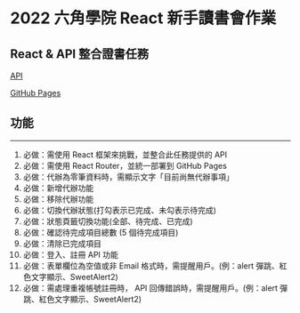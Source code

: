 # 2022 六角學院 React 新手讀書會作業

## React & API 整合證書任務

[API](https://todoo.5xcamp.us/api-docs/index.html)

[GitHub Pages](https://woowooyong.github.io/React-P7-TodoList-V2-withAPI/)

## 功能

---

1. 必做：需使用 React 框架來挑戰，並整合此任務提供的 API
2. 必做：需使用 React Router，並統一部署到 GitHub Pages
3. 必做：代辦為零筆資料時，需顯示文字「目前尚無代辦事項」
4. 必做：新增代辦功能
5. 必做：移除代辦功能
6. 必做：切換代辦狀態(打勾表示已完成、未勾表示待完成)
7. 必做：狀態頁籤切換功能(全部、待完成、已完成)
8. 必做：確認待完成項目總數 (5 個待完成項目)
9. 必做：清除已完成項目
10. 必做：登入、註冊 API 功能
11. 必做：表單欄位為空值或非 Email 格式時，需提醒用戶。(例：alert 彈跳、紅色文字顯示、SweetAlert2)
12. 必做：需處理重複帳號註冊時， API 回傳錯誤時，需提醒用戶。(例：alert 彈跳、紅色文字顯示、SweetAlert2)
